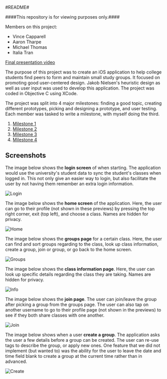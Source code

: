 #README#

####This repository is for viewing purposes only.####

Members on this project:
* Vince Capparell
* Aaron Tharpe
* Michael Thomas
* Italia Tran

[Final presentation video](https://www.youtube.com/watch?v=l-lpWqFChjk)

The purpose of this project was to create an iOS application to help college students find peers to form and maintain small study groups. It focused on promoting good user-centered design. Jakob Nielsen's heuristic design as well as user input was used to develop this application. The project was coded in Objective C using XCode.

The project was split into 4 major milestones: finding a good topic, creating different prototypes, picking and designing a prototype, and user testing. Each member was tasked to write a milestone, with myself doing the third.

1. [Milestone 1](https://drive.google.com/file/d/0B2wvpMZu6BU6QXRfVHFZY09JZ00/view?usp=sharing) 
2. [Milestone 2](https://drive.google.com/open?id=0B2wvpMZu6BU6Z3hva1FQMm9GTnM&authuser=0)  
3. [Milestone 3](https://drive.google.com/open?id=0B2wvpMZu6BU6MWJTWDJCTGlIR1E&authuser=0)  
4. [Milestone 4](https://drive.google.com/open?id=0B2wvpMZu6BU6LXZqZHA0cE9SS28&authuser=0)

## Screenshots
The image below shows the **login screen** of when starting. The application would use the university's student data to sync the student's classes when logged in. This not only give an easier way to login, but also facilitate the user by not having them remember an extra login information.

![Login](http://i.imgur.com/zXYkIJj.png)

The image below shows the **home screen** of the application. Here, the user can go to their profile (not shown in these previews) by pressing the top right corner, exit (top left), and choose a class. Names are hidden for privacy.

![Home](http://i.imgur.com/Pjubp2i.png)

The image below shows the **groups page** for a certain class. Here, the user can find and sort groups regarding to the class, look up class information, create a group, join or group, or go back to the home screen.

![Groups](http://i.imgur.com/HlvY9AH.png)

The image below shows the **class information page**. Here, the user can look up specific details regarding the class they are taking. Names are hidden for privacy.

![Info](http://i.imgur.com/ji6FSvd.png)

The image below shows the **join page**. The user can join/leave the group after picking a group from the groups page. The user can also tap on another username to go to their profile page (not shown in the previews) to see if they both share classes with one another.

![Join](http://i.imgur.com/smXDwPJ.png)

The image below shows when a user **create a group**. The application asks the user a few details before a group can be created. The user can re-use tags to describe the group, or apply new ones. One feature that we did not implement (but wanted to) was the ability for the user to leave the date and time field blank to create a group at the current time rather than in advanced.

![Create](http://i.imgur.com/4JuRseE.png)


